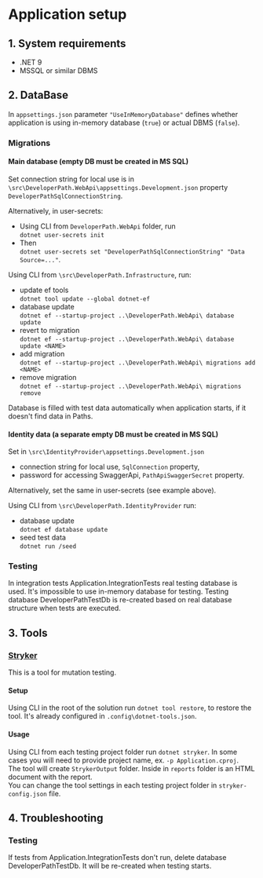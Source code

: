 ﻿# Application setup

## 1. System requirements
  - .NET 9
  - MSSQL or similar DBMS

## 2. DataBase
In `appsettings.json` parameter `"UseInMemoryDatabase"` defines whether application is using in-memory database (`true`) or actual DBMS (`false`).

### Migrations
#### Main database (empty DB must be created in MS SQL)
Set connection string for local use is in `\src\DeveloperPath.WebApi\appsettings.Development.json` property `DeveloperPathSqlConnectionString`.

Alternatively, in user-secrets:
- Using CLI from `DeveloperPath.WebApi` folder, run   
`dotnet user-secrets init`  
- Then   
`dotnet user-secrets set "DeveloperPathSqlConnectionString" "Data Source=..."`.

Using CLI from `\src\DeveloperPath.Infrastructure`, run:
- update ef tools  
`dotnet tool update --global dotnet-ef`
- database update  
`dotnet ef --startup-project ..\DeveloperPath.WebApi\ database update`
- revert to migration   
`dotnet ef --startup-project ..\DeveloperPath.WebApi\ database update <NAME>`
- add migration  
`dotnet ef --startup-project ..\DeveloperPath.WebApi\ migrations add <NAME>`
- remove migration  
`dotnet ef --startup-project ..\DeveloperPath.WebApi\ migrations remove`

Database is filled with test data automatically when application starts, if it doesn't find data in Paths.

#### Identity data (a separate empty DB must be created in MS SQL)
Set in `\src\IdentityProvider\appsettings.Development.json`
- connection string for local use, `SqlConnection` property,
- password for accessing SwaggerApi, `PathApiSwaggerSecret` property.

Alternatively, set the same in user-secrets (see example above).

Using CLI from `\src\DeveloperPath.IdentityProvider` run:
- database update  
`dotnet ef database update`
- seed test data  
`dotnet run /seed`

### Testing
In integration tests Application.IntegrationTests real testing database is used. It's impossible to use in-memory database for testing. Testing database DeveloperPathTestDb is re-created based on real database structure when tests are executed.

## 3. Tools
### [Stryker](https://stryker-mutator.io/)
This is a tool for mutation testing.

#### Setup
Using CLI in the root of the solution run  `dotnet tool restore`, to restore the tool. It's already configured in `.config\dotnet-tools.json`.

#### Usage
Using CLI from each testing project folder run `dotnet stryker`. In some cases you will need to provide project name, ex. `-p Application.cproj`.  
The tool will create `StrykerOutput` folder. Inside in `reports` folder is an HTML document with the report.  
You can change the tool settings in each testing project folder in `stryker-config.json` file.

## 4. Troubleshooting

### Testing
If tests from Application.IntegrationTests don't run, delete database DeveloperPathTestDb. It will be re-created when testing starts.